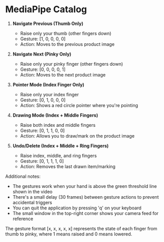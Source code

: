 # MediaPipe Catalog

1. **Navigate Previous (Thumb Only)**
   - Raise only your thumb (other fingers down)
   - Gesture: [1, 0, 0, 0, 0]
   - Action: Moves to the previous product image

2. **Navigate Next (Pinky Only)**
   - Raise only your pinky finger (other fingers down)
   - Gesture: [0, 0, 0, 0, 1]
   - Action: Moves to the next product image

3. **Pointer Mode (Index Finger Only)**
   - Raise only your index finger
   - Gesture: [0, 1, 0, 0, 0]
   - Action: Shows a red circle pointer where you're pointing

4. **Drawing Mode (Index + Middle Fingers)**
   - Raise both index and middle fingers
   - Gesture: [0, 1, 1, 0, 0]
   - Action: Allows you to draw/mark on the product image

5. **Undo/Delete (Index + Middle + Ring Fingers)**
   - Raise index, middle, and ring fingers
   - Gesture: [0, 1, 1, 1, 0]
   - Action: Removes the last drawn item/marking

Additional notes:

- The gestures work when your hand is above the green threshold line shown in the video
- There's a small delay (30 frames) between gesture actions to prevent accidental triggers
- You can quit the application by pressing 'q' on your keyboard
- The small window in the top-right corner shows your camera feed for reference

The gesture format [x, x, x, x, x] represents the state of each finger from thumb to pinky, where 1 means raised and 0 means lowered.

